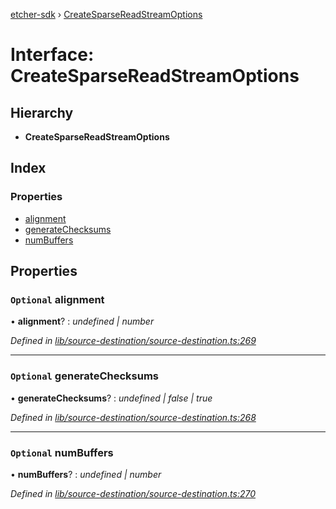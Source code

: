 [etcher-sdk](../README.md) › [CreateSparseReadStreamOptions](createsparsereadstreamoptions.md)

# Interface: CreateSparseReadStreamOptions

## Hierarchy

* **CreateSparseReadStreamOptions**

## Index

### Properties

* [alignment](createsparsereadstreamoptions.md#optional-alignment)
* [generateChecksums](createsparsereadstreamoptions.md#optional-generatechecksums)
* [numBuffers](createsparsereadstreamoptions.md#optional-numbuffers)

## Properties

### `Optional` alignment

• **alignment**? : *undefined | number*

*Defined in [lib/source-destination/source-destination.ts:269](https://github.com/balena-io-modules/etcher-sdk/blob/de39ec2/lib/source-destination/source-destination.ts#L269)*

___

### `Optional` generateChecksums

• **generateChecksums**? : *undefined | false | true*

*Defined in [lib/source-destination/source-destination.ts:268](https://github.com/balena-io-modules/etcher-sdk/blob/de39ec2/lib/source-destination/source-destination.ts#L268)*

___

### `Optional` numBuffers

• **numBuffers**? : *undefined | number*

*Defined in [lib/source-destination/source-destination.ts:270](https://github.com/balena-io-modules/etcher-sdk/blob/de39ec2/lib/source-destination/source-destination.ts#L270)*
